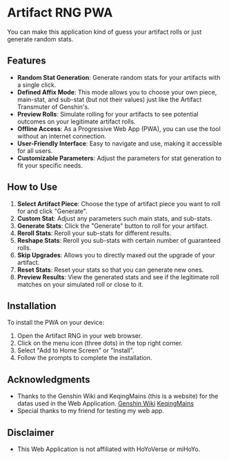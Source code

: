 # Artifact RNG PWA

You can make this application kind of guess your artifact rolls or just generate random stats.

## Features

- **Random Stat Generation**: Generate random stats for your artifacts with a single click.
- **Defined Affix Mode**: This mode allows you to choose your own piece, main-stat, and sub-stat (but not their values) just like the Artifact Transmuter of Genshin's.
- **Preview Rolls**: Simulate rolling for your artifacts to see potential outcomes on your legitimate artifact rolls.
- **Offline Access**: As a Progressive Web App (PWA), you can use the tool without an internet connection.
- **User-Friendly Interface**: Easy to navigate and use, making it accessible for all users.
- **Customizable Parameters**: Adjust the parameters for stat generation to fit your specific needs.

## How to Use

1. **Select Artifact Piece**: Choose the type of artifact piece you want to roll for and click "Generate".
2. **Custom Stat**: Adjust any parameters such main stats, and sub-stats.
3. **Generate Stats**: Click the "Generate" button to roll for your artifact.
4. **Reroll Stats**: Reroll your sub-stats for different results.
5. **Reshape Stats**: Reroll you sub-stats with certain number of guaranteed rolls.
6. **Skip Upgrades**: Allows you to directly maxed out the upgrade of your artifact.
7. **Reset Stats**: Reset your stats so that you can generate new ones.
8. **Preview Results**: View the generated stats and see if the legitimate roll matches on your simulated roll or close to it.

## Installation

To install the PWA on your device:

1. Open the Artifact RNG in your web browser.
2. Click on the menu icon (three dots) in the top right corner.
3. Select "Add to Home Screen" or "Install".
4. Follow the prompts to complete the installation.

## Acknowledgments

- Thanks to the Genshin Wiki and KeqingMains (this is a website) for the datas used in the Web Application.
  [Genshin Wiki](https://genshin-impact.fandom.com/wiki/Artifact/Distribution)
  [KeqingMains](https://keqingmains.com/misc/artifacts/#Substats)
- Special thanks to my friend for testing my web app.

## Disclaimer
- This Web Application is not affiliated with HoYoVerse or miHoYo.
